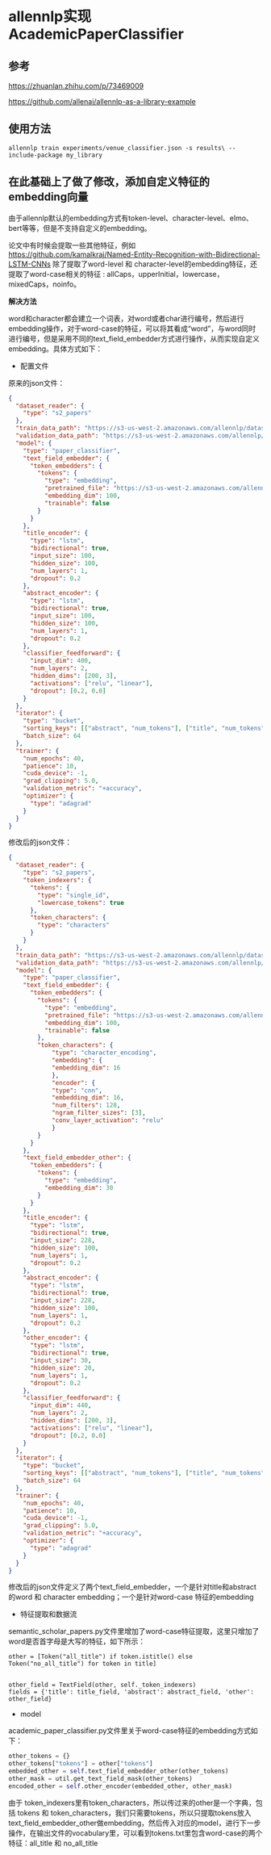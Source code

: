 allennlp实现AcademicPaperClassifier
==================================

## 参考

https://zhuanlan.zhihu.com/p/73469009

https://github.com/allenai/allennlp-as-a-library-example

## 使用方法

```linux
allennlp train experiments/venue_classifier.json -s results\ --include-package my_library
```

## 在此基础上了做了修改，添加自定义特征的embedding向量

由于allennlp默认的embedding方式有token-level、character-level、elmo、bert等等，但是不支持自定义的embedding。

论文中有时候会提取一些其他特征，例如 https://github.com/kamalkraj/Named-Entity-Recognition-with-Bidirectional-LSTM-CNNs 除了提取了word-level 和 character-level的embedding特征，还提取了word-case相关的特征 : allCaps，upperInitial，lowercase，mixedCaps，noinfo。

**解决方法**

word和character都会建立一个词表，对word或者char进行编号，然后进行embedding操作，对于word-case的特征，可以将其看成“word”，与word同时进行编号，但是采用不同的text_field_embedder方式进行操作，从而实现自定义embedding。具体方式如下：

- 配置文件

原来的json文件：

```json
{
  "dataset_reader": {
    "type": "s2_papers"
  },
  "train_data_path": "https://s3-us-west-2.amazonaws.com/allennlp/datasets/academic-papers-example/train.jsonl",
  "validation_data_path": "https://s3-us-west-2.amazonaws.com/allennlp/datasets/academic-papers-example/dev.jsonl",
  "model": {
    "type": "paper_classifier",
    "text_field_embedder": {
      "token_embedders": {
        "tokens": {
          "type": "embedding",
          "pretrained_file": "https://s3-us-west-2.amazonaws.com/allennlp/datasets/glove/glove.6B.100d.txt.gz",
          "embedding_dim": 100,
          "trainable": false
        }
      }
    },
    "title_encoder": {
      "type": "lstm",
      "bidirectional": true,
      "input_size": 100,
      "hidden_size": 100,
      "num_layers": 1,
      "dropout": 0.2
    },
    "abstract_encoder": {
      "type": "lstm",
      "bidirectional": true,
      "input_size": 100,
      "hidden_size": 100,
      "num_layers": 1,
      "dropout": 0.2
    },
    "classifier_feedforward": {
      "input_dim": 400,
      "num_layers": 2,
      "hidden_dims": [200, 3],
      "activations": ["relu", "linear"],
      "dropout": [0.2, 0.0]
    }
  },
  "iterator": {
    "type": "bucket",
    "sorting_keys": [["abstract", "num_tokens"], ["title", "num_tokens"]],
    "batch_size": 64
  },
  "trainer": {
    "num_epochs": 40,
    "patience": 10,
    "cuda_device": -1,
    "grad_clipping": 5.0,
    "validation_metric": "+accuracy",
    "optimizer": {
      "type": "adagrad"
    }
  }
}
```

修改后的json文件：

```json
{
  "dataset_reader": {
    "type": "s2_papers",
    "token_indexers": {
      "tokens": {
        "type": "single_id",
        "lowercase_tokens": true
      },
      "token_characters": {
        "type": "characters"
      }
    }
  },
  "train_data_path": "https://s3-us-west-2.amazonaws.com/allennlp/datasets/academic-papers-example/train.jsonl",
  "validation_data_path": "https://s3-us-west-2.amazonaws.com/allennlp/datasets/academic-papers-example/dev.jsonl",
  "model": {
    "type": "paper_classifier",
    "text_field_embedder": {
      "token_embedders": {
        "tokens": {
          "type": "embedding",
          "pretrained_file": "https://s3-us-west-2.amazonaws.com/allennlp/datasets/glove/glove.6B.100d.txt.gz",
          "embedding_dim": 100,
          "trainable": false
        },
        "token_characters": {
            "type": "character_encoding",
            "embedding": {
            "embedding_dim": 16
            },
            "encoder": {
            "type": "cnn",
            "embedding_dim": 16,
            "num_filters": 128,
            "ngram_filter_sizes": [3],
            "conv_layer_activation": "relu"
            }
        }
      }
    },
    "text_field_embedder_other": {
      "token_embedders": {
        "tokens": {
          "type": "embedding",
          "embedding_dim": 30
        }
      }
    },
    "title_encoder": {
      "type": "lstm",
      "bidirectional": true,
      "input_size": 228,
      "hidden_size": 100,
      "num_layers": 1,
      "dropout": 0.2
    },
    "abstract_encoder": {
      "type": "lstm",
      "bidirectional": true,
      "input_size": 228,
      "hidden_size": 100,
      "num_layers": 1,
      "dropout": 0.2
    },
    "other_encoder": {
      "type": "lstm",
      "bidirectional": true,
      "input_size": 30,
      "hidden_size": 20,
      "num_layers": 1,
      "dropout": 0.2
    },
    "classifier_feedforward": {
      "input_dim": 440,
      "num_layers": 2,
      "hidden_dims": [200, 3],
      "activations": ["relu", "linear"],
      "dropout": [0.2, 0.0]
    }
  },
  "iterator": {
    "type": "bucket",
    "sorting_keys": [["abstract", "num_tokens"], ["title", "num_tokens"]],
    "batch_size": 64
  },
  "trainer": {
    "num_epochs": 40,
    "patience": 10,
    "cuda_device": -1,
    "grad_clipping": 5.0,
    "validation_metric": "+accuracy",
    "optimizer": {
      "type": "adagrad"
    }
  }
}

```

修改后的json文件定义了两个text_field_embedder，一个是针对title和abstract的word 和 character embedding；一个是针对word-case 特征的embedding


- 特征提取和数据流

semantic_scholar_papers.py文件里增加了word-case特征提取，这里只增加了word是否首字母是大写的特征，如下所示：

```
other = [Token("all_title") if token.istitle() else Token("no_all_title") for token in title]


other_field = TextField(other, self._token_indexers)
fields = {'title': title_field, 'abstract': abstract_field, 'other': other_field}
```

- model

academic_paper_classifier.py文件里关于word-case特征的embedding方式如下：

```python
other_tokens = {}
other_tokens["tokens"] = other["tokens"]
embedded_other = self.text_field_embedder_other(other_tokens)
other_mask = util.get_text_field_mask(other_tokens)
encoded_other = self.other_encoder(embedded_other, other_mask)
```

由于 token_indexers里有token_characters，所以传过来的other是一个字典，包括 tokens 和 token_characters，我们只需要tokens，所以只提取tokens放入text_field_embedder_other做embedding，然后传入对应的model，进行下一步操作，在输出文件的vocabulary里，可以看到tokens.txt里包含word-case的两个特征：all_title 和 no_all_title
